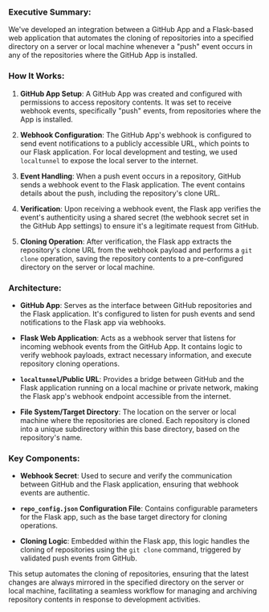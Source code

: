 ### Executive Summary:

We've developed an integration between a GitHub App and a Flask-based web application that automates the cloning of repositories into a specified directory on a server or local machine whenever a "push" event occurs in any of the repositories where the GitHub App is installed.

### How It Works:

1. **GitHub App Setup**: A GitHub App was created and configured with permissions to access repository contents. It was set to receive webhook events, specifically "push" events, from repositories where the App is installed.

2. **Webhook Configuration**: The GitHub App's webhook is configured to send event notifications to a publicly accessible URL, which points to our Flask application. For local development and testing, we used `localtunnel` to expose the local server to the internet.

3. **Event Handling**: When a push event occurs in a repository, GitHub sends a webhook event to the Flask application. The event contains details about the push, including the repository's clone URL.

4. **Verification**: Upon receiving a webhook event, the Flask app verifies the event's authenticity using a shared secret (the webhook secret set in the GitHub App settings) to ensure it's a legitimate request from GitHub.

5. **Cloning Operation**: After verification, the Flask app extracts the repository's clone URL from the webhook payload and performs a `git clone` operation, saving the repository contents to a pre-configured directory on the server or local machine.

### Architecture:

- **GitHub App**: Serves as the interface between GitHub repositories and the Flask application. It's configured to listen for push events and send notifications to the Flask app via webhooks.

- **Flask Web Application**: Acts as a webhook server that listens for incoming webhook events from the GitHub App. It contains logic to verify webhook payloads, extract necessary information, and execute repository cloning operations.

- **`localtunnel`/Public URL**: Provides a bridge between GitHub and the Flask application running on a local machine or private network, making the Flask app's webhook endpoint accessible from the internet.

- **File System/Target Directory**: The location on the server or local machine where the repositories are cloned. Each repository is cloned into a unique subdirectory within this base directory, based on the repository's name.

### Key Components:

- **Webhook Secret**: Used to secure and verify the communication between GitHub and the Flask application, ensuring that webhook events are authentic.

- **`repo_config.json` Configuration File**: Contains configurable parameters for the Flask app, such as the base target directory for cloning operations.

- **Cloning Logic**: Embedded within the Flask app, this logic handles the cloning of repositories using the `git clone` command, triggered by validated push events from GitHub.

This setup automates the cloning of repositories, ensuring that the latest changes are always mirrored in the specified directory on the server or local machine, facilitating a seamless workflow for managing and archiving repository contents in response to development activities.